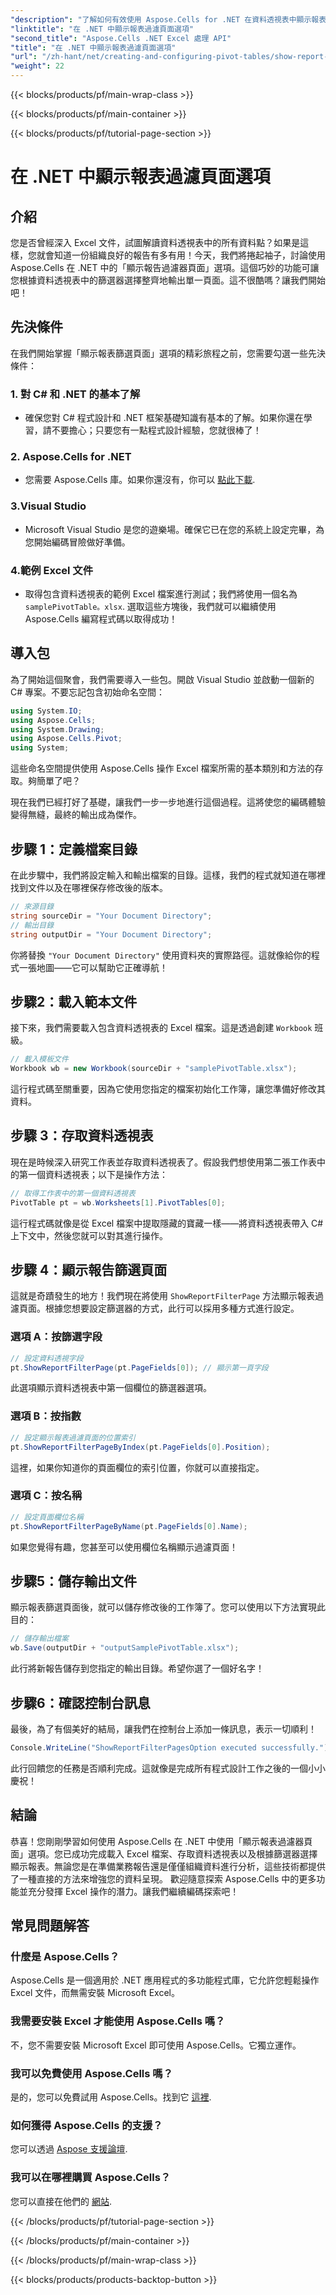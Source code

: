 ```yaml
---
"description": "了解如何有效使用 Aspose.Cells for .NET 在資料透視表中顯示報表篩選頁面。帶有完整程式碼範例的逐步指南。"
"linktitle": "在 .NET 中顯示報表過濾頁面選項"
"second_title": "Aspose.Cells .NET Excel 處理 API"
"title": "在 .NET 中顯示報表過濾頁面選項"
"url": "/zh-hant/net/creating-and-configuring-pivot-tables/show-report-filter-pages-option/"
"weight": 22
---
```


{{< blocks/products/pf/main-wrap-class >}}

{{< blocks/products/pf/main-container >}}

{{< blocks/products/pf/tutorial-page-section >}}

# 在 .NET 中顯示報表過濾頁面選項

## 介紹
您是否曾經深入 Excel 文件，試圖解讀資料透視表中的所有資料點？如果是這樣，您就會知道一份組織良好的報告有多有用！今天，我們將捲起袖子，討論使用 Aspose.Cells 在 .NET 中的「顯示報告過濾器頁面」選項。這個巧妙的功能可讓您根據資料透視表中的篩選器選擇整齊地輸出單一頁面。這不很酷嗎？讓我們開始吧！
## 先決條件
在我們開始掌握「顯示報表篩選頁面」選項的精彩旅程之前，您需要勾選一些先決條件：
### 1. 對 C# 和 .NET 的基本了解
- 確保您對 C# 程式設計和 .NET 框架基礎知識有基本的了解。如果你還在學習，請不要擔心；只要您有一點程式設計經驗，您就很棒了！
### 2. Aspose.Cells for .NET
- 您需要 Aspose.Cells 庫。如果你還沒有，你可以 [點此下載](https://releases。aspose.com/cells/net/).
### 3.Visual Studio
- Microsoft Visual Studio 是您的遊樂場。確保它已在您的系統上設定完畢，為您開始編碼冒險做好準備。
### 4.範例 Excel 文件
- 取得包含資料透視表的範例 Excel 檔案進行測試；我們將使用一個名為 `samplePivotTable。xlsx`.
選取這些方塊後，我們就可以繼續使用 Aspose.Cells 編寫程式碼以取得成功！
## 導入包
為了開始這個聚會，我們需要導入一些包。開啟 Visual Studio 並啟動一個新的 C# 專案。不要忘記包含初始命名空間：
```csharp
using System.IO;
using Aspose.Cells;
using System.Drawing;
using Aspose.Cells.Pivot;
using System;
```
這些命名空間提供使用 Aspose.Cells 操作 Excel 檔案所需的基本類別和方法的存取。夠簡單了吧？

現在我們已經打好了基礎，讓我們一步一步地進行這個過程。這將使您的編碼體驗變得無縫，最終的輸出成為傑作。
## 步驟 1：定義檔案目錄
在此步驟中，我們將設定輸入和輸出檔案的目錄。這樣，我們的程式就知道在哪裡找到文件以及在哪裡保存修改後的版本。
```csharp
// 來源目錄
string sourceDir = "Your Document Directory";
// 輸出目錄
string outputDir = "Your Document Directory";
```
你將替換 `"Your Document Directory"` 使用資料夾的實際路徑。這就像給你的程式一張地圖——它可以幫助它正確導航！
## 步驟2：載入範本文件
接下來，我們需要載入包含資料透視表的 Excel 檔案。這是透過創建 `Workbook` 班級。
```csharp
// 載入模板文件
Workbook wb = new Workbook(sourceDir + "samplePivotTable.xlsx");
```
這行程式碼至關重要，因為它使用您指定的檔案初始化工作簿，讓您準備好修改其資料。
## 步驟 3：存取資料透視表
現在是時候深入研究工作表並存取資料透視表了。假設我們想使用第二張工作表中的第一個資料透視表；以下是操作方法：
```csharp
// 取得工作表中的第一個資料透視表
PivotTable pt = wb.Worksheets[1].PivotTables[0];
```
這行程式碼就像是從 Excel 檔案中提取隱藏的寶藏一樣——將資料透視表帶入 C# 上下文中，然後您就可以對其進行操作。
## 步驟 4：顯示報告篩選頁面
這就是奇蹟發生的地方！我們現在將使用 `ShowReportFilterPage` 方法顯示報表過濾頁面。根據您想要設定篩選器的方式，此行可以採用多種方式進行設定。
### 選項 A：按篩選字段
```csharp
// 設定資料透視字段
pt.ShowReportFilterPage(pt.PageFields[0]); // 顯示第一頁字段
```
此選項顯示資料透視表中第一個欄位的篩選器選項。
### 選項 B：按指數
```csharp
// 設定顯示報表過濾頁面的位置索引
pt.ShowReportFilterPageByIndex(pt.PageFields[0].Position);
```
這裡，如果你知道你的頁面欄位的索引位置，你就可以直接指定。
### 選項 C：按名稱
```csharp
// 設定頁面欄位名稱
pt.ShowReportFilterPageByName(pt.PageFields[0].Name);
```
如果您覺得有趣，您甚至可以使用欄位名稱顯示過濾頁面！ 
## 步驟5：儲存輸出文件
顯示報表篩選頁面後，就可以儲存修改後的工作簿了。您可以使用以下方法實現此目的：
```csharp
// 儲存輸出檔案
wb.Save(outputDir + "outputSamplePivotTable.xlsx");
```
此行將新報告儲存到您指定的輸出目錄。希望你選了一個好名字！
## 步驟6：確認控制台訊息
最後，為了有個美好的結局，讓我們在控制台上添加一條訊息，表示一切順利！
```csharp
Console.WriteLine("ShowReportFilterPagesOption executed successfully.");
```
此行回饋您的任務是否順利完成。這就像是完成所有程式設計工作之後的一個小小慶祝！
## 結論
恭喜！您剛剛學習如何使用 Aspose.Cells 在 .NET 中使用「顯示報表過濾器頁面」選項。您已成功完成載入 Excel 檔案、存取資料透視表以及根據篩選器選擇顯示報表。無論您是在準備業務報告還是僅僅組織資料進行分析，這些技術都提供了一種直接的方法來增強您的資料呈現。
歡迎隨意探索 Aspose.Cells 中的更多功能並充分發揮 Excel 操作的潛力。讓我們繼續編碼探索吧！
## 常見問題解答
### 什麼是 Aspose.Cells？
Aspose.Cells 是一個適用於 .NET 應用程式的多功能程式庫，它允許您輕鬆操作 Excel 文件，而無需安裝 Microsoft Excel。
### 我需要安裝 Excel 才能使用 Aspose.Cells 嗎？
不，您不需要安裝 Microsoft Excel 即可使用 Aspose.Cells。它獨立運作。
### 我可以免費使用 Aspose.Cells 嗎？
是的，您可以免費試用 Aspose.Cells。找到它 [這裡](https://releases。aspose.com/).
### 如何獲得 Aspose.Cells 的支援？
您可以透過 [Aspose 支援論壇](https://forum。aspose.com/c/cells/9).
### 我可以在哪裡購買 Aspose.Cells？
您可以直接在他們的 [網站](https://purchase。aspose.com/buy).

{{< /blocks/products/pf/tutorial-page-section >}}

{{< /blocks/products/pf/main-container >}}

{{< /blocks/products/pf/main-wrap-class >}}

{{< blocks/products/products-backtop-button >}}